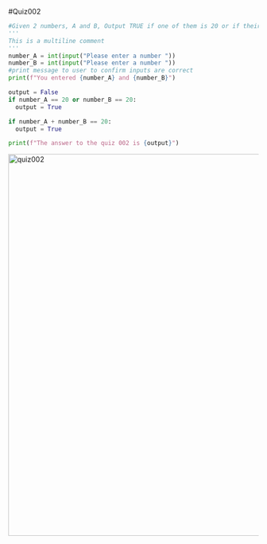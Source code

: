 #Quiz002
```.py
#Given 2 numbers, A and B, Output TRUE if one of them is 20 or if their sum is 20.
'''
This is a multiline comment
'''
number_A = int(input("Please enter a number "))
number_B = int(input("Please enter a number "))
#print message to user to confirm inputs are correct
print(f"You entered {number_A} and {number_B}")

output = False
if number_A == 20 or number_B == 20:
  output = True

if number_A + number_B == 20:
  output = True

print(f"The answer to the quiz 002 is {output}")
```
<img width="767" alt="quiz002" src="https://user-images.githubusercontent.com/112055062/187837732-c8dda11e-85b7-4ecb-8b99-9cc028a457a4.png">
